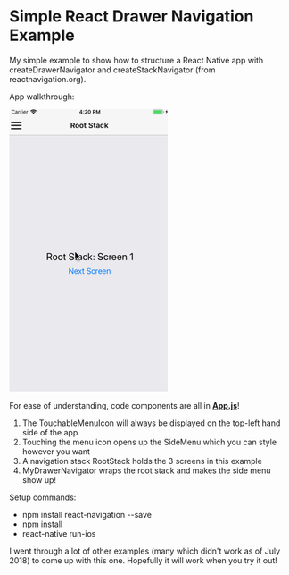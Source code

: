 # Simple React Drawer Navigation Example

My simple example to show how to structure a React Native app with createDrawerNavigator and createStackNavigator (from reactnavigation.org).

App walkthrough:

<p>
<img src="SimpleReactDrawerNavigationExample.gif" alt="Animated GIF"/>
</p>

For ease of understanding, code components are all in <b><a href="App.js">App.js</a></b>!

 1. The TouchableMenuIcon will always be displayed on the top-left hand side of the app
 2. Touching the menu icon opens up the SideMenu which you can style however you want
 3. A navigation stack RootStack holds the 3 screens in this example
 4. MyDrawerNavigator wraps the root stack and makes the side menu show up!

Setup commands:

 * npm install react-navigation --save
 * npm install
 * react-native run-ios

I went through a lot of other examples (many which didn't work as of July 2018) to come up with this one. Hopefully it will work when you try it out!











